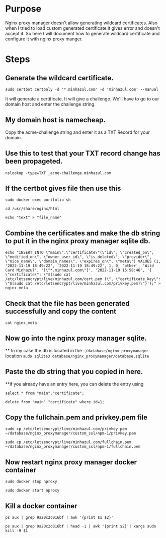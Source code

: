 # Purpose
Nginx proxy manager doesn't allow generating wildcard certificates. Also when I tried to load custom generated certificate it gives error and doesn't accept it. So here I will document how to generate wildcard certificate and configure it with nginx proxy manger.

# Steps
## Generate the wildcard certificate.
`sudo certbot certonly -d '*.minhazul.com' -d 'minhazul.com' --manual`

It will generate a certificate. It will give a challenge. We'll have to go to our domain host and enter the challenge string.

## My domain host is namecheap.
Copy the acme-challenge string and enter it as a TXT Record for your domain.


## Use this to test that your TXT record change has been propageted.
`nslookup -type=TXT _acme-challenge.minhazul.com`

## If the certbot gives file then use this
`sudo docker exec portfolio sh`

`cd /usr/share/nginx/html`

`echo "text" > "file_name"`

## Combine the certificates and make the db string to put it in the nginx proxy manager sqlite db.
`echo "INSERT INTO \"main\".\"certificate\"(\"id\", \"created_on\", \"modified_on\", \"owner_user_id\", \"is_deleted\", \"provider\", \"nice_name\", \"domain_names\", \"expires_on\", \"meta\") VALUES (1, '2022-11-19 18:49:22', '2022-11-19 18:49:22', 1, 0, 'other', 'Wild Card Minhazul', '[\"*.minhazul.com\"]', '2022-11-19 15:58:46', '{ \"certificate\": \"$(sudo cat /etc/letsencrypt/live/minhazul.com/cert.pem )\", \"certificate_key\": \"$(sudo cat /etc/letsencrypt/live/minhazul.com/privkey.pem)\"}');" > nginx_meta`


## Check that the file has been generated successfully and **copy the content**
`cat nginx_meta`

## Now go into the nginx proxy manager sqlite.
** In my case the db is located in the `~/database/nginx_proxymanager` location
`sudo sqlite3 database/nginx_proxymanager/database.sqlite`

## Paste the db string that you copied in here.
**if you already have an entry here, you can delete the entry using

`select * from "main"."certificate";`

`delete from "main"."certificate" where id=1;`


## Copy the fullchain.pem and privkey.pem file
```
sudo cp /etc/letsencrypt/live/minhazul.com/privkey.pem ~/database/nginx_proxymanager/custom_ssl/npm-1/privkey.pem

sudo cp /etc/letsencrypt/live/minhazul.com/fullchain.pem ~/database/nginx_proxymanager/custom_ssl/npm-1/fullchain.pem
```

## Now restart nginx proxy manager docker container 
`sudo docker stop nproxy`

`sudo docker start nproxy`

## Kill a docker container
`ps aux | grep 9a20c2c016bf | awk '{print $1 $2}'`

`ps aux | grep 9a20c2c016bf | head -1 | awk '{print $2}'| xargs sudo kill -9 $1`



<!-- sudo ls -l /home/minhazvps/database/nginx_proxymanager/custom_ssl/npm-1
sudo unlink /home/minhazvps/database/nginx_proxymanager/custom_ssl/npm-1/fullchain.pem
sudo unlink /home/minhazvps/database/nginx_proxymanager/custom_ssl/npm-1/privkey.pem



sudo cp /etc/letsencrypt/live/minhazul.com/privkey.pem ~/database/nginx_proxymanager/custom_ssl/npm-1/privkey.pem
sudo cp /etc/letsencrypt/live/minhazul.com/fullchain.pem ~/database/nginx_proxymanager/custom_ssl/npm-1/fullchain.pem

sudo ln -sf /etc/letsencrypt/live/minhazul.com/privkey.pem ~/database/nginx_proxymanager/custom_ssl/npm-1/privkey.pem
sudo ln -sf /etc/letsencrypt/live/minhazul.com/fullchain.pem ~/database/nginx_proxymanager/custom_ssl/npm-1/fullchain.pem


sudo ln -sf /etc/letsencrypt/live/minhazul.com/cert.pem ~/database/nginx_proxymanager/letsencrypt/live/minhazul.com/cert.pem
sudo ln -sf /etc/letsencrypt/live/minhazul.com/chain.pem ~/database/nginx_proxymanager/letsencrypt/live/minhazul.com/chain.pem
sudo ln -sf /etc/letsencrypt/live/minhazul.com/fullchain.pem ~/database/nginx_proxymanager/letsencrypt/live/minhazul.com/fullchain.pem
sudo ln -sf /etc/letsencrypt/live/minhazul.com/privkey.pem ~/database/nginx_proxymanager/letsencrypt/live/minhazul.com/privkey.pem

sudo ln -sf /etc/letsencrypt/live/minhazul.com/cert.pem ~/database/nginx_proxymanager/letsencrypt/archive/minhazul.com/cert1.pem
sudo ln -sf /etc/letsencrypt/live/minhazul.com/chain.pem ~/database/nginx_proxymanager/letsencrypt/archive/minhazul.com/chain1.pem
sudo ln -sf /etc/letsencrypt/live/minhazul.com/fullchain.pem ~/database/nginx_proxymanager/letsencrypt/archive/minhazul.com/fullchain1.pem
sudo ln -sf /etc/letsencrypt/live/minhazul.com/privkey.pem ~/database/nginx_proxymanager/letsencrypt/archive/minhazul.com/privkey1.pem -->